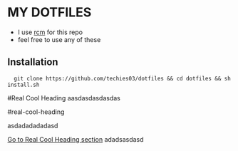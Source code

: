 # MY DOTFILES

- I use [rcm](https://github.com/thoughtbot/rcm) for this repo
- feel free to use any of these

## Installation

```zshrc
  git clone https://github.com/techies03/dotfiles && cd dotfiles && sh install.sh
```
    


#Real Cool Heading
aasdasdasdasdas
















#real-cool-heading






asdadadadadasd






















[Go to Real Cool Heading section](#real-cool-heading)
adadsasdasd
